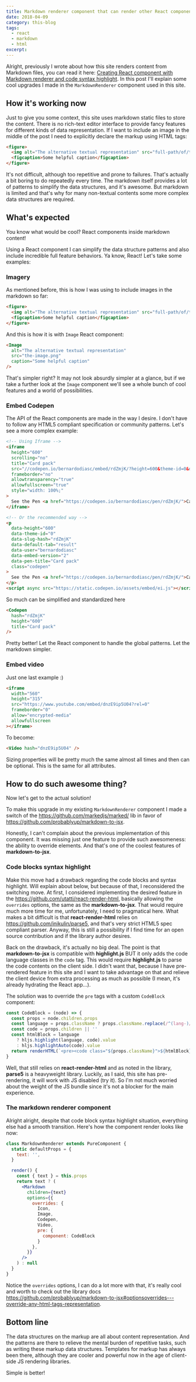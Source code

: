 ```yaml
---
title: Markdown renderer component that can render other React components
date: 2018-04-09
category: this-blog
tags:
  - react
  - markdown
  - html
excerpt:
---
```


Alright, previously I wrote about how this site renders content from Markdown files, you can read it here: [Creating React component with Markdown renderer and code syntax highlight](https://bernardodiasdacruz.com/2018/03/17/creating-react-component-with-markdown-renderer-and-code-syntax-highlight). In this post I'll explain some cool upgrades I made in the `MarkdownRenderer` component used in this site.

## How it's working now

Just to give you some context, this site uses markdown static files to store the content. There is no rich-text editor interface to provide fancy features for different kinds of data representation. If I want to include an image in the middle of the post I need to explicitly declare the markup using HTML tags:

```html
<figure>
  <img alt="The alternative textual representation" src="full-path/of/the-image.png" />
  <figcaption>Some helpful caption</figcaption>
</figure>
```

It's not difficult, although too repetitive and prone to failures. That's actually a bit boring to do repeatedly every time. The markdown itself provides a lot of patterns to simplify the data structures, and it's awesome. But markdown is limited and that's why for many non-textual contents some more complex data structures are required.

## What's expected

You know what would be cool? React components inside markdown content!

Using a React component I can simplify the data structure patterns and also include incredible full feature behaviors. Ya know, React! Let's take some examples:

### Imagery

As mentioned before, this is how I was using to include images in the markdown so far:

```html
<figure>
  <img alt="The alternative textual representation" src="full-path/of/the-image.png" />
  <figcaption>Some helpful caption</figcaption>
</figure>
```

And this is how it is with `Image` React component:

```html
<Image
  alt="The alternative textual representation"
  src="the-image.png"
  caption="Some helpful caption"
/>
```

That's simpler right? It may not look absurdly simpler at a glance, but if we take a further look at the `Image` component we'll see a whole bunch of cool features and a world of possibilities.

### Embed Codepen

The API of the React components are made in the way I desire. I don't have to follow any HTML5 compliant specification or community patterns. Let's see a more complex example:

```html
<!-- Using Iframe -->
<iframe
  height="600"
  scrolling="no"
  title="Card pack"
  src="//codepen.io/bernardodiasc/embed/rdZmjK/?height=600&theme-id=0&default-tab=result&embed-version=2"
  frameborder="no"
  allowtransparency="true"
  allowfullscreen="true"
  style="width: 100%;"
>
  See the Pen <a href="https://codepen.io/bernardodiasc/pen/rdZmjK/">Card pack</a> by Bernardo Dias (<a href="https://codepen.io/bernardodiasc">@bernardodiasc</a>) on <a href="https://codepen.io">CodePen</a>.
</iframe>

<!-- Or the recommended way -->
<p
  data-height="600"
  data-theme-id="0"
  data-slug-hash="rdZmjK"
  data-default-tab="result"
  data-user="bernardodiasc"
  data-embed-version="2"
  data-pen-title="Card pack"
  class="codepen"
>
  See the Pen <a href="https://codepen.io/bernardodiasc/pen/rdZmjK/">Card pack</a> by Bernardo Dias (<a href="https://codepen.io/bernardodiasc">@bernardodiasc</a>) on <a href="https://codepen.io">CodePen</a>.
</p>
<script async src="https://static.codepen.io/assets/embed/ei.js"></script>
```

So much can be simplified and standardized here

```html
<Codepen
  hash="rdZmjK"
  height="600"
  title="Card pack"
/>
```

Pretty better! Let the React component to handle the global patterns. Let the markdown simpler.

### Embed video

Just one last example :)

```html
<iframe
  width="560"
  height="315"
  src="https://www.youtube.com/embed/dnzE9ip5U04?rel=0"
  frameborder="0"
  allow="encrypted-media"
  allowfullscreen
></iframe>
```

To become:

```html
<Video hash="dnzE9ip5U04" />
```

Sizing properties will be pretty much the same almost all times and then can be optional. This is the same for all attributes.

## How to do such awesome thing?

Now let's get to the actual solution!

To make this upgrade in my existing `MarkdownRenderer` component I made a switch of the https://github.com/markedjs/marked/ lib in favor of https://github.com/probablyup/markdown-to-jsx.

Honestly, I can't complain about the previous implementation of this component. It was missing just one feature to provide such awesomeness: the ability to override elements. And that's one of the coolest features of **markdown-to-jsx**.

### Code blocks syntax highlight

Make this move had a drawback regarding the code blocks and syntax highlight. Will explain about below, but because of that, I reconsidered the switching move. At first, I considered implementing the desired feature in the https://github.com/utatti/react-render-html, basically allowing the `overrides` options, the same as the **markdown-to-jsx**. That would require much more time for me, unfortunately, I need to pragmatical here. What makes a bit difficult is that **react-render-html** relies on https://github.com/inikulin/parse5, and that's very strict HTML5 spec compliant parser. Anyway, this is still a possibility if I find time for an open source contribution and if the library author desires.

Back on the drawback, it's actually no big deal. The point is that **markdown-to-jsx** is compatible with **highlight.js** BUT it only adds the code language classes in the `code` tag. This would require **highlight.js** to parse the code contents on the client side. I didn't want that, because I have pre-rendered feature in this site and I want to take advantage on that and relieve the client device from extra processing as much as possible (I mean, it's already hydrating the React app...).

The solution was to override the `pre` tags with a custom `CodeBlock` component:

```js
const CodeBlock = (node) => {
  const props = node.children.props
  const language = props.className ? props.className.replace(/^(lang-)/, '') : ''
  const code = props.children || ''
  const htmlBlock = language
    ? hljs.highlight(language, code).value
    : hljs.highlightAuto(code).value
  return renderHTML(`<pre><code class="${props.className}">${htmlBlock}</code></pre>`)
}
```

Well, that still relies on **react-render-html** and as noted in the library, **parse5** is a heavyweight library. Luckily, as I said, this site has pre-rendering, it will work with JS disabled (try it). So I'm not much worried about the weight of the JS bundle since it's not a blocker for the main experience.

### The markdown renderer component

Alright alright, despite that code block syntax highlight situation, everything else had a smooth transition. Here's how the component render looks like now:

```jsx
class MarkdownRenderer extends PureComponent {
  static defaultProps = {
    text: '',
  }

  render() {
    const { text } = this.props
    return text ? (
      <Markdown
        children={text}
        options={{
          overrides: {
            Icon,
            Image,
            Codepen,
            Video,
            pre: {
              component: CodeBlock
            }
          },
        }}
      />
    ) : null
  }
}
```

Notice the `overrides` options, I can do a lot more with that, it's really cool and worth to check out the library docs https://github.com/probablyup/markdown-to-jsx#optionsoverrides---override-any-html-tags-representation.

## Bottom line

The data structures on the markup are all about content representation. And the patterns are there to relieve the mental burden of repetitive tasks, such as writing these markup data structures. Templates for markup has always been there, although they are cooler and powerful now in the age of client-side JS rendering libraries.

Simple is better!
